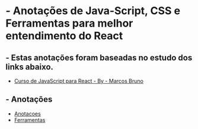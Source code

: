 # - Anotações de Java-Script, CSS e Ferramentas para melhor entendimento do React

## - Estas anotações foram baseadas no estudo dos links abaixo.

* [Curso de JavaScript para React - By - Marcos Bruno](https://youtube.com/playlist?list=PLirko8T4cEmzWZVn_ZKQbfDOuCnSZJ4va)


## - Anotações

* [Anotacoes](javaScriptToReact.md)
* [Ferramentas](Tools.md)